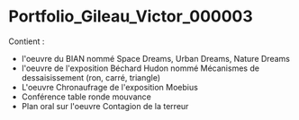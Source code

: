# Portfolio_Gileau_Victor_000003

Contient :

- l'oeuvre du BIAN nommé Space Dreams, Urban Dreams, Nature Dreams
- l'oeuvre de l'exposition Béchard Hudon nommé Mécanismes de dessaisissement (ron, carré, triangle)
- L'oeuvre Chronaufrage de l'exposition Moebius
- Conférence table ronde mouvance
- Plan oral sur l'oeuvre Contagion de la terreur
